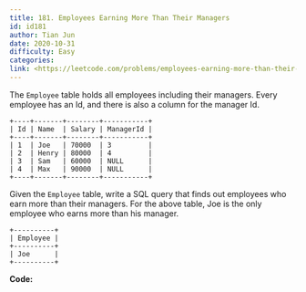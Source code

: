 ```yaml
---
title: 181. Employees Earning More Than Their Managers
id: id181
author: Tian Jun
date: 2020-10-31
difficulty: Easy
categories: 
link: <https://leetcode.com/problems/employees-earning-more-than-their-managers/description/>
---
```


The `Employee` table holds all employees including their managers. Every
employee has an Id, and there is also a column for the manager Id.
            +----+-------+--------+-----------+    | Id | Name  | Salary | ManagerId |    +----+-------+--------+-----------+    | 1  | Joe   | 70000  | 3         |    | 2  | Henry | 80000  | 4         |    | 3  | Sam   | 60000  | NULL      |    | 4  | Max   | 90000  | NULL      |    +----+-------+--------+-----------+    

Given the `Employee` table, write a SQL query that finds out employees who
earn more than their managers. For the above table, Joe is the only employee
who earns more than his manager.
            +----------+    | Employee |    +----------+    | Joe      |    +----------+    


**Code:**
